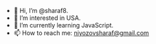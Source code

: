 - 👋 Hi, I’m @sharaf8.
- 👀 I’m interested in USA.
- 🌱 I’m currently learning JavaScript.
- 📫 How to reach me: niyozovsharaf@gmail.com
